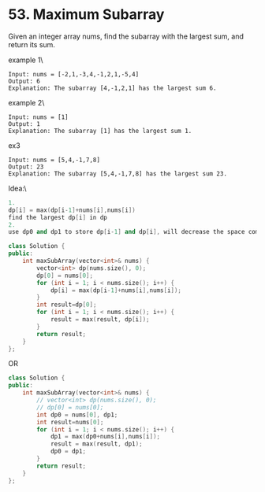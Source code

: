 # 53. Maximum Subarray

Given an integer array nums, find the subarray with the largest sum, and return its sum.




example 1\
```
Input: nums = [-2,1,-3,4,-1,2,1,-5,4]
Output: 6
Explanation: The subarray [4,-1,2,1] has the largest sum 6.
```

example 2\
```
Input: nums = [1]
Output: 1
Explanation: The subarray [1] has the largest sum 1.
```

ex3
```
Input: nums = [5,4,-1,7,8]
Output: 23
Explanation: The subarray [5,4,-1,7,8] has the largest sum 23.
```

Idea:\
```cpp
1.
dp[i] = max(dp[i-1]+nums[i],nums[i])
find the largest dp[i] in dp
2.
use dp0 and dp1 to store dp[i-1] and dp[i], will decrease the space complexity to O(1).
```

```cpp
class Solution {
public:
    int maxSubArray(vector<int>& nums) {
        vector<int> dp(nums.size(), 0);
        dp[0] = nums[0];
        for (int i = 1; i < nums.size(); i++) {
            dp[i] = max(dp[i-1]+nums[i],nums[i]);
        }
        int result=dp[0];
        for (int i = 1; i < nums.size(); i++) {
            result = max(result, dp[i]);
        }       
        return result;
    }
};
```
OR 
```cpp
class Solution {
public:
    int maxSubArray(vector<int>& nums) {
        // vector<int> dp(nums.size(), 0);
        // dp[0] = nums[0];
        int dp0 = nums[0], dp1;
        int result=nums[0];
        for (int i = 1; i < nums.size(); i++) {
            dp1 = max(dp0+nums[i],nums[i]);
            result = max(result, dp1);
            dp0 = dp1;
        }    
        return result;
    }
};
```










